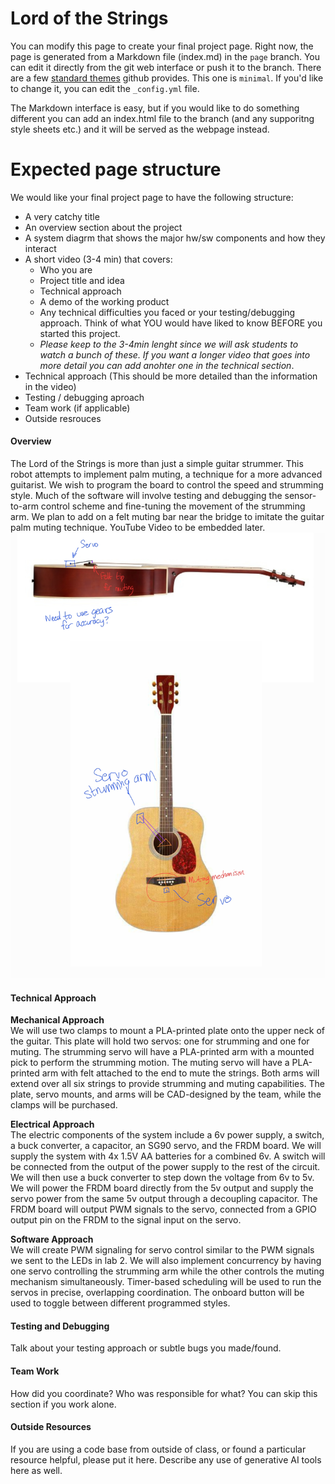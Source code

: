 # Lord of the Strings

You can modify this page to create your final project page. Right now, the page is generated from a Markdown file (index.md) in the `page` branch. You can edit it directly from the git web interface or push it to the branch. There are a few [standard themes](https://pages.github.com/themes/) github provides. This one is `minimal`. If you'd like to change it, you can edit the `_config.yml` file.

The Markdown interface is easy, but if you would like to do something different you can add an index.html file to the branch (and any supporitng style sheets etc.) and it will be served as the webpage instead. 

# Expected page structure 

We would like your final project page to have the following structure:
- A very catchy title
- An overview section about the project
- A system diagrm that shows the major hw/sw components and how they interact 
- A short video (3-4 min) that covers:
  - Who you are
  - Project title and idea
  - Technical approach
  - A demo of the working product
  - Any technical difficulties you faced or your testing/debugging approach. Think of what YOU would have liked to know BEFORE you started this project.
  - _Please keep to the 3-4min lenght since we will ask students to watch a bunch of these. If you want a longer video that goes into more detail you can add anohter one in the technical section_. 
- Technical approach (This should be more detailed than the information in the video)
- Testing / debugging aproach
- Team work (if applicable)
- Outside resrouces

#### Overview
The Lord of the Strings is more than just a simple guitar strummer. This robot attempts to implement palm muting, a technique for a more advanced guitarist. We wish to program the board to control the speed and strumming style. Much of the software will involve testing and debugging the sensor-to-arm control scheme and fine-tuning the movement of the strumming arm. We plan to add on a felt muting bar near the bridge to imitate the guitar palm muting technique.
YouTube Video to be embedded later. 
![Sketch](images/sketch.jpg)

#### Technical Approach
**Mechanical Approach**\
We will use two clamps to mount a PLA-printed plate onto the upper neck of the guitar. This plate will hold two servos: one for strumming and one for muting. The strumming servo will have a PLA-printed arm with a mounted pick to perform the strumming motion. The muting servo will have a PLA-printed arm with felt attached to the end to mute the strings. Both arms will extend over all six strings to provide strumming and muting capabilities. The plate, servo mounts, and arms will be CAD-designed by the team, while the clamps will be purchased.

**Electrical Approach**\
The electric components of the system include a 6v power supply, a switch, a buck converter, a capacitor, an SG90 servo, and the FRDM board. We will supply the system with 4x 1.5V AA batteries for a combined 6v. A switch will be connected from the output of the power supply to the rest of the circuit. We will then use a buck converter to step down the voltage from 6v to 5v. We will power the FRDM board directly from the 5v output and supply the servo power from the same 5v output through a decoupling capacitor. The FRDM board will output PWM signals to the servo, connected from a GPIO output pin on the FRDM to the signal input on the servo. 

**Software Approach**\
We will create PWM signaling for servo control similar to the PWM signals we sent to the LEDs in lab 2. We will also implement concurrency by having one servo controlling the strumming arm while the other controls the muting mechanism simultaneously. Timer-based scheduling will be used to run the servos in precise, overlapping coordination. The onboard button will be used to toggle between different programmed styles.

#### Testing and Debugging
Talk about your testing approach or subtle bugs you made/found.
#### Team Work 
How did you coordinate? Who was responsible for what? You can skip this section if you work alone. 
#### Outside Resources 
If you are using a code base from outside of class, or found a particular resource helpful, please put it here. Describe any use of generative AI tools here as well.
